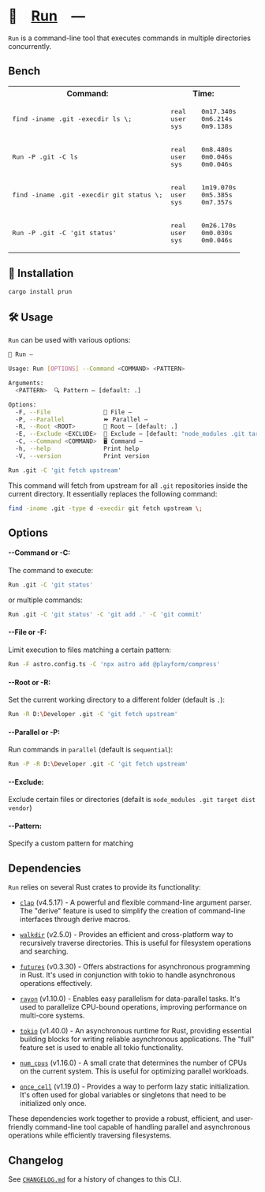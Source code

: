 # 🍺 [Run] —

`Run` is a command-line tool that executes commands in multiple directories
concurrently.

[Run]: HTTPS://crates.io/crates/prun

## Bench

<table>
	<tr>
		<th>Command:</th>
		<th>Time:</th>
	</tr>
	<tr>
		<td>
			<pre>find -iname .git -execdir ls \;</pre>
		</td>
		<td>
			<pre>real    0m17.340s
user    0m6.214s
sys     0m9.138s</pre>
		</td>
	</tr>
	<tr>
		<td>
			<pre>Run -P .git -C ls</pre>
		</td>
		<td>
			<pre>real    0m8.480s
user    0m0.046s
sys     0m0.046s</pre>
		</td>
	</tr>
	<tr>
		<td>
			<pre>find -iname .git -execdir git status \;</pre>
		</td>
		<td>
			<pre>real    1m19.070s
user    0m5.385s
sys     0m7.357s</pre>
		</td>
	</tr>
	<tr>
		<td>
			<pre>Run -P .git -C 'git status'</pre>
		</td>
		<td>
			<pre>real    0m26.170s
user    0m0.030s
sys     0m0.046s</pre>
		</td>
	</tr>
</table>

## 🚀 Installation

```sh
cargo install prun
```

## 🛠️ Usage

`Run` can be used with various options:

```sh
🍺 Run —

Usage: Run [OPTIONS] --Command <COMMAND> <PATTERN>

Arguments:
  <PATTERN>  🔍 Pattern — [default: .]

Options:
  -F, --File               📝 File —
  -P, --Parallel           ⏩ Parallel —
  -R, --Root <ROOT>        📂 Root — [default: .]
  -E, --Exclude <EXCLUDE>  🚫 Exclude — [default: "node_modules .git target dist vendor"]
  -C, --Command <COMMAND>  🖥️ Command —
  -h, --help               Print help
  -V, --version            Print version
```

```sh
Run .git -C 'git fetch upstream'
```

This command will fetch from upstream for all `.git` repositories inside the
current directory. It essentially replaces the following command:

```sh
find -iname .git -type d -execdir git fetch upstream \;
```

## Options

#### --Command or -C:

The command to execute:

```sh
Run .git -C 'git status'
```

or multiple commands:

```sh
Run .git -C 'git status' -C 'git add .' -C 'git commit'
```

#### --File or -F:

Limit execution to files matching a certain pattern:

```sh
Run -F astro.config.ts -C 'npx astro add @playform/compress'
```

#### --Root or -R:

Set the current working directory to a different folder (default is `.`):

```sh
Run -R D:\Developer .git -C 'git fetch upstream'
```

#### --Parallel or -P:

Run commands in `parallel` (default is `sequential`):

```sh
Run -P -R D:\Developer .git -C 'git fetch upstream'
```

#### --Exclude:

Exclude certain files or directories (defailt is
`node_modules .git target dist vendor`)

#### --Pattern:

Specify a custom pattern for matching

## Dependencies

`Run` relies on several Rust crates to provide its functionality:

-   [`clap`](https://crates.io/crates/clap) (v4.5.17) - A powerful and flexible
    command-line argument parser. The "derive" feature is used to simplify the
    creation of command-line interfaces through derive macros.

-   [`walkdir`](https://crates.io/crates/walkdir) (v2.5.0) - Provides an efficient
    and cross-platform way to recursively traverse directories. This is useful
    for filesystem operations and searching.

-   [`futures`](https://crates.io/crates/futures) (v0.3.30) - Offers abstractions
    for asynchronous programming in Rust. It's used in conjunction with tokio to
    handle asynchronous operations effectively.

-   [`rayon`](https://crates.io/crates/rayon) (v1.10.0) - Enables easy parallelism
    for data-parallel tasks. It's used to parallelize CPU-bound operations,
    improving performance on multi-core systems.

-   [`tokio`](https://crates.io/crates/tokio) (v1.40.0) - An asynchronous runtime
    for Rust, providing essential building blocks for writing reliable
    asynchronous applications. The "full" feature set is used to enable all
    tokio functionality.

-   [`num_cpus`](https://crates.io/crates/num_cpus) (v1.16.0) - A small crate that
    determines the number of CPUs on the current system. This is useful for
    optimizing parallel workloads.

-   [`once_cell`](https://crates.io/crates/once_cell) (v1.19.0) - Provides a way
    to perform lazy static initialization. It's often used for global variables
    or singletons that need to be initialized only once.

These dependencies work together to provide a robust, efficient, and
user-friendly command-line tool capable of handling parallel and asynchronous
operations while efficiently traversing filesystems.

[Run]: HTTPS://crates.io/crates/prun

## Changelog

See [`CHANGELOG.md`](CHANGELOG.md) for a history of changes to this CLI.
